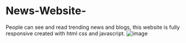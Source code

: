 # News-Website-
People can see and read trending news and blogs, this website is fully responsive created with html css and javascript.
![image](https://user-images.githubusercontent.com/77828414/187661266-a40c302e-8e11-4fbe-8842-4bb4b577cfd6.png)
